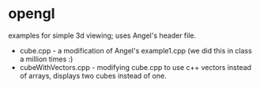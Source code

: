 opengl
======

examples for simple 3d viewing; uses Angel's header file.

* cube.cpp - a modification of Angel's example1.cpp (we did this in class a million times :)
* cubeWithVectors.cpp - modifying cube.cpp to use c++ vectors instead of arrays, displays two cubes instead of one.
